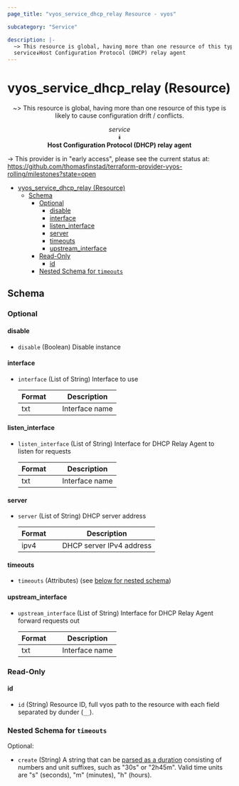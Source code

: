 ```yaml
---
page_title: "vyos_service_dhcp_relay Resource - vyos"

subcategory: "Service"

description: |-
  ~> This resource is global, having more than one resource of this type is likely to cause configuration drift / conflicts.
  service⯯Host Configuration Protocol (DHCP) relay agent
---
```


# vyos_service_dhcp_relay (Resource)
<center>

~> This resource is global, having more than one resource of this type is likely to cause configuration drift / conflicts.

*service*  
⯯  
**Host Configuration Protocol (DHCP) relay agent**


</center>

-> This provider is in "early access", please see the current status at: https://github.com/thomasfinstad/terraform-provider-vyos-rolling/milestones?state=open

<!--TOC-->

- [vyos_service_dhcp_relay (Resource)](#vyos_service_dhcp_relay-resource)
  - [Schema](#schema)
    - [Optional](#optional)
      - [disable](#disable)
      - [interface](#interface)
      - [listen_interface](#listen_interface)
      - [server](#server)
      - [timeouts](#timeouts)
      - [upstream_interface](#upstream_interface)
    - [Read-Only](#read-only)
      - [id](#id)
    - [Nested Schema for `timeouts`](#nested-schema-for-timeouts)

<!--TOC-->

<!-- schema generated by tfplugindocs -->
## Schema

### Optional

#### disable
- `disable` (Boolean) Disable instance
#### interface
- `interface` (List of String) Interface to use

    |  Format  &emsp;|  Description     |
    |----------|------------------|
    |  txt     &emsp;|  Interface name  |
#### listen_interface
- `listen_interface` (List of String) Interface for DHCP Relay Agent to listen for requests

    |  Format  &emsp;|  Description     |
    |----------|------------------|
    |  txt     &emsp;|  Interface name  |
#### server
- `server` (List of String) DHCP server address

    |  Format  &emsp;|  Description               |
    |----------|----------------------------|
    |  ipv4    &emsp;|  DHCP server IPv4 address  |
#### timeouts
- `timeouts` (Attributes) (see [below for nested schema](#nestedatt--timeouts))
#### upstream_interface
- `upstream_interface` (List of String) Interface for DHCP Relay Agent forward requests out

    |  Format  &emsp;|  Description     |
    |----------|------------------|
    |  txt     &emsp;|  Interface name  |

### Read-Only

#### id
- `id` (String) Resource ID, full vyos path to the resource with each field separated by dunder (`__`).

<a id="nestedatt--timeouts"></a>
### Nested Schema for `timeouts`

Optional:

- `create` (String) A string that can be [parsed as a duration](https://pkg.go.dev/time#ParseDuration) consisting of numbers and unit suffixes, such as &#34;30s&#34; or &#34;2h45m&#34;. Valid time units are &#34;s&#34; (seconds), &#34;m&#34; (minutes), &#34;h&#34; (hours).
